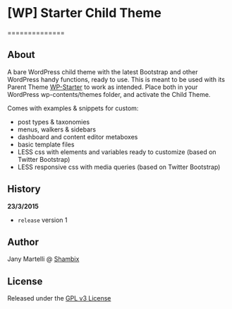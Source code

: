 # [WP] Starter Child Theme
==============

## About

A bare WordPress child theme with the latest Bootstrap and other WordPress handy functions, ready to use.
This is meant to be used with its Parent Theme [WP-Starter](https://github.com/Jany-M/WP-Starter) to work as intended.
Place both in your WordPress wp-contents/themes folder, and activate the Child Theme.


Comes with examples & snippets for custom:
- post types & taxonomies
- menus, walkers & sidebars
- dashboard and content editor metaboxes
- basic template files
- LESS css with elements and variables ready to customize (based on Twitter Bootstrap)
- LESS responsive css with media queries (based on Twitter Bootstrap)


## History

**23/3/2015**
- `release` version 1

## Author

Jany Martelli @ [Shambix](http://www.shambix.com)

## License

Released under the [GPL v3 License](http://choosealicense.com/licenses/gpl-v3/)